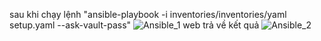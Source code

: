

sau khi chạy lệnh "ansible-playbook -i inventories/inventories/yaml setup.yaml --ask-vault-pass"
![Ansible_1](img/ansible_1.png)
web trả về kết quả
![Ansible_2](img/Ansible_2.png)



